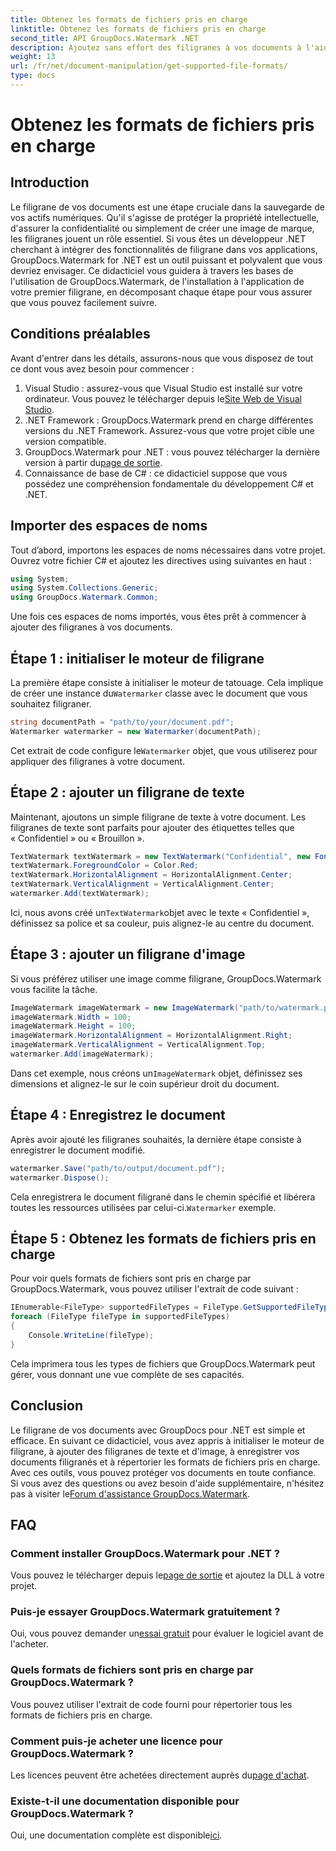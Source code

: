 ```yaml
---
title: Obtenez les formats de fichiers pris en charge
linktitle: Obtenez les formats de fichiers pris en charge
second_title: API GroupDocs.Watermark .NET
description: Ajoutez sans effort des filigranes à vos documents à l'aide de GroupDocs.Watermark pour .NET. Suivez notre guide complet étape par étape pour protéger vos actifs numériques.
weight: 13
url: /fr/net/document-manipulation/get-supported-file-formats/
type: docs
---
```

# Obtenez les formats de fichiers pris en charge

## Introduction
Le filigrane de vos documents est une étape cruciale dans la sauvegarde de vos actifs numériques. Qu'il s'agisse de protéger la propriété intellectuelle, d'assurer la confidentialité ou simplement de créer une image de marque, les filigranes jouent un rôle essentiel. Si vous êtes un développeur .NET cherchant à intégrer des fonctionnalités de filigrane dans vos applications, GroupDocs.Watermark for .NET est un outil puissant et polyvalent que vous devriez envisager. Ce didacticiel vous guidera à travers les bases de l'utilisation de GroupDocs.Watermark, de l'installation à l'application de votre premier filigrane, en décomposant chaque étape pour vous assurer que vous pouvez facilement suivre.
## Conditions préalables
Avant d'entrer dans les détails, assurons-nous que vous disposez de tout ce dont vous avez besoin pour commencer :
1.  Visual Studio : assurez-vous que Visual Studio est installé sur votre ordinateur. Vous pouvez le télécharger depuis le[Site Web de Visual Studio](https://visualstudio.microsoft.com/).
2. .NET Framework : GroupDocs.Watermark prend en charge différentes versions du .NET Framework. Assurez-vous que votre projet cible une version compatible.
3. GroupDocs.Watermark pour .NET : vous pouvez télécharger la dernière version à partir du[page de sortie](https://releases.groupdocs.com/Watermark/net/).
4. Connaissance de base de C# : ce didacticiel suppose que vous possédez une compréhension fondamentale du développement C# et .NET.
## Importer des espaces de noms
Tout d’abord, importons les espaces de noms nécessaires dans votre projet. Ouvrez votre fichier C# et ajoutez les directives using suivantes en haut :
```csharp
using System;
using System.Collections.Generic;
using GroupDocs.Watermark.Common;
```
Une fois ces espaces de noms importés, vous êtes prêt à commencer à ajouter des filigranes à vos documents.

## Étape 1 : initialiser le moteur de filigrane
 La première étape consiste à initialiser le moteur de tatouage. Cela implique de créer une instance du`Watermarker` classe avec le document que vous souhaitez filigraner.
```csharp
string documentPath = "path/to/your/document.pdf";
Watermarker watermarker = new Watermarker(documentPath);
```
 Cet extrait de code configure le`Watermarker` objet, que vous utiliserez pour appliquer des filigranes à votre document.
## Étape 2 : ajouter un filigrane de texte
Maintenant, ajoutons un simple filigrane de texte à votre document. Les filigranes de texte sont parfaits pour ajouter des étiquettes telles que « Confidentiel » ou « Brouillon ».
```csharp
TextWatermark textWatermark = new TextWatermark("Confidential", new Font("Arial", 36));
textWatermark.ForegroundColor = Color.Red;
textWatermark.HorizontalAlignment = HorizontalAlignment.Center;
textWatermark.VerticalAlignment = VerticalAlignment.Center;
watermarker.Add(textWatermark);
```
 Ici, nous avons créé un`TextWatermark`objet avec le texte « Confidentiel », définissez sa police et sa couleur, puis alignez-le au centre du document.
## Étape 3 : ajouter un filigrane d'image
Si vous préférez utiliser une image comme filigrane, GroupDocs.Watermark vous facilite la tâche.
```csharp
ImageWatermark imageWatermark = new ImageWatermark("path/to/watermark.png");
imageWatermark.Width = 100;
imageWatermark.Height = 100;
imageWatermark.HorizontalAlignment = HorizontalAlignment.Right;
imageWatermark.VerticalAlignment = VerticalAlignment.Top;
watermarker.Add(imageWatermark);
```
 Dans cet exemple, nous créons un`ImageWatermark` objet, définissez ses dimensions et alignez-le sur le coin supérieur droit du document.
## Étape 4 : Enregistrez le document
Après avoir ajouté les filigranes souhaités, la dernière étape consiste à enregistrer le document modifié.
```csharp
watermarker.Save("path/to/output/document.pdf");
watermarker.Dispose();
```
 Cela enregistrera le document filigrané dans le chemin spécifié et libérera toutes les ressources utilisées par celui-ci.`Watermarker` exemple.
## Étape 5 : Obtenez les formats de fichiers pris en charge
Pour voir quels formats de fichiers sont pris en charge par GroupDocs.Watermark, vous pouvez utiliser l'extrait de code suivant :
```csharp
IEnumerable<FileType> supportedFileTypes = FileType.GetSupportedFileTypes();
foreach (FileType fileType in supportedFileTypes)
{
    Console.WriteLine(fileType);
}
```
Cela imprimera tous les types de fichiers que GroupDocs.Watermark peut gérer, vous donnant une vue complète de ses capacités.
## Conclusion
Le filigrane de vos documents avec GroupDocs pour .NET est simple et efficace. En suivant ce didacticiel, vous avez appris à initialiser le moteur de filigrane, à ajouter des filigranes de texte et d'image, à enregistrer vos documents filigranés et à répertorier les formats de fichiers pris en charge. Avec ces outils, vous pouvez protéger vos documents en toute confiance.
 Si vous avez des questions ou avez besoin d'aide supplémentaire, n'hésitez pas à visiter le[Forum d'assistance GroupDocs.Watermark](https://forum.groupdocs.com/c/watermark/19).
## FAQ
### Comment installer GroupDocs.Watermark pour .NET ?
 Vous pouvez le télécharger depuis le[page de sortie](https://releases.groupdocs.com/Watermark/net/) et ajoutez la DLL à votre projet.
### Puis-je essayer GroupDocs.Watermark gratuitement ?
 Oui, vous pouvez demander un[essai gratuit](https://releases.groupdocs.com/) pour évaluer le logiciel avant de l'acheter.
### Quels formats de fichiers sont pris en charge par GroupDocs.Watermark ?
Vous pouvez utiliser l'extrait de code fourni pour répertorier tous les formats de fichiers pris en charge.
### Comment puis-je acheter une licence pour GroupDocs.Watermark ?
 Les licences peuvent être achetées directement auprès du[page d'achat](https://purchase.groupdocs.com/buy).
### Existe-t-il une documentation disponible pour GroupDocs.Watermark ?
 Oui, une documentation complète est disponible[ici](https://tutorials.groupdocs.com/Watermark/net/).